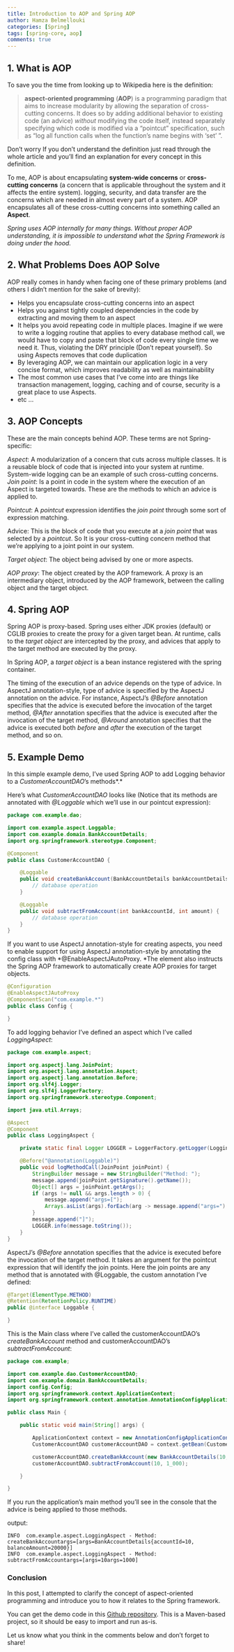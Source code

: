 ```yaml
---
title: Introduction to AOP and Spring AOP
author: Hamza Belmellouki
categories: [Spring]
tags: [spring-core, aop]
comments: true
---
```


## 1. What is AOP

To save you the time from looking up to Wikipedia here is the definition:
> **aspect-oriented programming** (**AOP**) is a programming paradigm that aims to increase modularity by allowing the separation of cross-cutting concerns. It does so by adding additional behavior to existing code (an advice) *without* modifying the code itself, instead separately specifying which code is modified via a “pointcut” specification, such as “log all function calls when the function’s name begins with ‘set’ ”.

Don’t worry If you don’t understand the definition just read through the whole article and you’ll find an explanation for every concept in this definition.

To me, AOP is about encapsulating **system-wide concerns** or **cross-cutting concerns** (a concern that is applicable throughout the system and it affects the entire system). logging, security, and data transfer are the concerns which are needed in almost every part of a system. AOP encapsulates all of these cross-cutting concerns into something called an **Aspect**.

*Spring uses AOP internally for many things. Without proper AOP understanding, it is impossible to understand what the Spring Framework is doing under the hood.*

## 2. What Problems Does AOP Solve

AOP really comes in handy when facing one of these primary problems (and others I didn’t mention for the sake of brevity):

* Helps you encapsulate cross-cutting concerns into an aspect
* Helps you against tightly coupled dependencies in the code by extracting and moving them to an aspect
* It helps you avoid repeating code in multiple places. Imagine if we were to write a logging routine that applies to every database method call, we would have to copy and paste that block of code every single time we need it. Thus, violating the DRY principle (Don’t repeat yourself). So using Aspects removes that code duplication
* By leveraging AOP, we can maintain our application logic in a very concise format, which improves readability as well as maintainability
* The most common use cases that I’ve come into are things like transaction management, logging, caching and of course, security is a great place to use Aspects.
* etc …

## 3. AOP Concepts

These are the main concepts behind AOP. These terms are not Spring-specific:

*Aspect*: A modularization of a concern that cuts across multiple classes. It is a reusable block of code that is injected into your system at runtime. System-wide logging can be an example of such cross-cutting concerns.
*Join point*: Is a point in code in the system where the execution of an Aspect is targeted towards. These are the methods to which an advice is applied to.

*Pointcut*: A *pointcut* expression identifies the *join point* through some sort of expression matching.

Advice: This is the block of code that you execute at a *join point* that was selected by a *pointcut*. So It is your cross-cutting concern method that we’re applying to a joint point in our system.

*Target object*: The object being advised by one or more aspects.

*AOP proxy*: The object created by the AOP framework. A proxy is an intermediary object, introduced by the AOP framework, between the calling object and the target object.

## 4. Spring AOP

Spring AOP is proxy-based. Spring uses either JDK proxies (default) or CGLIB proxies to create the proxy for a given target bean. At runtime, calls to the *target object* are intercepted by the proxy, and advices that apply to the target method are executed by the proxy.

In Spring AOP, a *target object* is a bean instance registered with the spring container.

The timing of the execution of an advice depends on the type of advice. In AspectJ annotation-style, type of advice is specified by the AspectJ annotation on the advice. For instance, AspectJ’s *@Before* annotation specifies that the advice is executed before the invocation of the target method, *@After* annotation specifies that the advice is executed after the invocation of the target method, *@Around* annotation specifies that the advice is executed both *before* and *after* the execution of the target method, and so on.

## 5. Example Demo

In this simple example demo, I’ve used Spring AOP to add Logging behavior to a *CustomerAccountDAO*’s methods*.*

Here’s what *CustomerAccountDAO* looks like (Notice that its methods are annotated with *@Loggable* which we’ll use in our pointcut expression):

```java
package com.example.dao;

import com.example.aspect.Loggable;
import com.example.domain.BankAccountDetails;
import org.springframework.stereotype.Component;

@Component
public class CustomerAccountDAO {

    @Loggable
    public void createBankAccount(BankAccountDetails bankAccountDetails) {
        // database operation
    }

    @Loggable
    public void subtractFromAccount(int bankAccountId, int amount) {
        // database operation
    }
}
```

If you want to use AspectJ annotation-style for creating aspects, you need to enable support for using AspectJ annotation-style by annotating the config class with *@EnableAspectJAutoProxy. *The element also instructs the Spring AOP framework to automatically create AOP proxies for target objects.

```java
@Configuration
@EnableAspectJAutoProxy
@ComponentScan("com.example.*")
public class Config {

}
```

To add logging behavior I’ve defined an aspect which I’ve called *LoggingAspect*:

```java
package com.example.aspect;

import org.aspectj.lang.JoinPoint;
import org.aspectj.lang.annotation.Aspect;
import org.aspectj.lang.annotation.Before;
import org.slf4j.Logger;
import org.slf4j.LoggerFactory;
import org.springframework.stereotype.Component;

import java.util.Arrays;

@Aspect
@Component
public class LoggingAspect {

    private static final Logger LOGGER = LoggerFactory.getLogger(LoggingAspect.class);

    @Before("@annotation(Loggable)")
    public void logMethodCall(JoinPoint joinPoint) {
        StringBuilder message = new StringBuilder("Method: ");
        message.append(joinPoint.getSignature().getName());
        Object[] args = joinPoint.getArgs();
        if (args != null && args.length > 0) {
            message.append("args=[");
            Arrays.asList(args).forEach(arg -> message.append("args=").append(arg));
        }
        message.append("]");
        LOGGER.info(message.toString());
    }
}
```

AspectJ’s *@Before* annotation specifies that the advice is executed before the invocation of the target method. It takes an argument for the pointcut expression that will identify the join points. Here the join points are any method that is annotated with @Loggable, the custom annotation I’ve defined:

```java
@Target(ElementType.METHOD)
@Retention(RetentionPolicy.RUNTIME)
public @interface Loggable {

}
```

This is the Main class where I’ve called the customerAccountDAO’s *createBankAccount* method and customerAccountDAO’s *subtractFromAccount*:

```java
package com.example;

import com.example.dao.CustomerAccountDAO;
import com.example.domain.BankAccountDetails;
import config.Config;
import org.springframework.context.ApplicationContext;
import org.springframework.context.annotation.AnnotationConfigApplicationContext;

public class Main {

    public static void main(String[] args) {

        ApplicationContext context = new AnnotationConfigApplicationContext(Config.class);
        CustomerAccountDAO customerAccountDAO = context.getBean(CustomerAccountDAO.class);

        customerAccountDAO.createBankAccount(new BankAccountDetails(10, 20_000));
        customerAccountDAO.subtractFromAccount(10, 1_000);

    }

}
```

If you run the application’s main method you’ll see in the console that the advice is being applied to those methods.

output:
```
INFO  com.example.aspect.LoggingAspect - Method: createBankAccountargs=[args=BankAccountDetails{accountId=10, balanceAmount=20000}]
INFO  com.example.aspect.LoggingAspect - Method: subtractFromAccountargs=[args=10args=1000]
```
### Conclusion

In this post, I attempted to clarify the concept of aspect-oriented programming and introduce you to how it relates to the Spring framework.

You can get the demo code in this [Github repository](http://bit.ly/33bpjE0). This is a Maven-based project, so it should be easy to import and run as-is.

Let us know what you think in the comments below and don’t forget to share!
